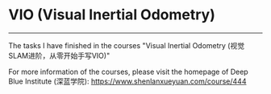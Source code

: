 # VIO (Visual Inertial Odometry)
---
The tasks I have finished in the courses "Visual Inertial Odometry (视觉SLAM进阶，从零开始手写VIO)" 

For more information of the courses, please visit the homepage of Deep Blue Institute (深蓝学院): https://www.shenlanxueyuan.com/course/444
